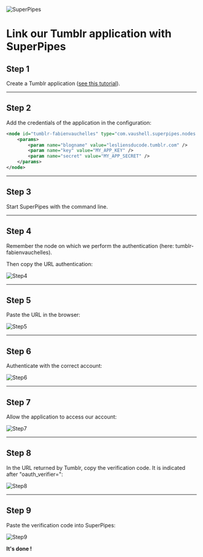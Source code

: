 ![SuperPipes](https://raw.githubusercontent.com/fabienvauchelles/superpipes/master/docs/images/logo_slogan238.png)


# Link our Tumblr application with SuperPipes


## Step 1

Create a Tumblr application ([see this tutorial](Create_Tumblr_Application.md)).

---

## Step 2

Add the credentials of the application in the configuration:

```xml
<node id="tumblr-fabienvauchelles" type="com.vaushell.superpipes.nodes.tumblr.N_TB_Post">
    <params>
        <param name="blogname" value="lesliensducode.tumblr.com" />
        <param name="key" value="MY_APP_KEY" />
        <param name="secret" value="MY_APP_SECRET" />
    </params>
</node>
```

---

## Step 3

Start SuperPipes with the command line.

---

## Step 4

Remember the node on which we perform the authentication (here: tumblr-fabienvauchelles).

Then copy the URL authentication:

![Step4](https://raw.githubusercontent.com/fabienvauchelles/superpipes/master/docs/images/tumblr_link1.png)

---

## Step 5

Paste the URL in the browser:

![Step5](https://raw.githubusercontent.com/fabienvauchelles/superpipes/master/docs/images/tumblr_link2.png)

---

## Step 6

Authenticate with the correct account:

![Step6](https://raw.githubusercontent.com/fabienvauchelles/superpipes/master/docs/images/tumblr_link3.png)

---

## Step 7

Allow the application to access our account:

![Step7](https://raw.githubusercontent.com/fabienvauchelles/superpipes/master/docs/images/tumblr_link4.png)

---

## Step 8

In the URL returned by Tumblr, copy the verification code. It is indicated after "oauth_verifier=":

![Step8](https://raw.githubusercontent.com/fabienvauchelles/superpipes/master/docs/images/tumblr_link5.png)

---

## Step 9

Paste the verification code into SuperPipes:

![Step9](https://raw.githubusercontent.com/fabienvauchelles/superpipes/master/docs/images/tumblr_link6.png)

__It's done !__
